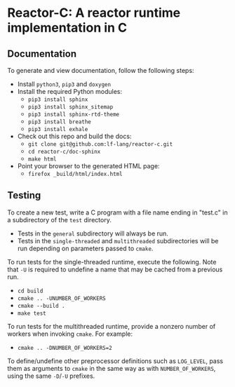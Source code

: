 # Reactor-C: A reactor runtime implementation in C

## Documentation
To generate and view documentation, follow the following steps:
- Install `python3`, `pip3` and `doxygen`
- Install the required Python modules:
  - `pip3 install sphinx`
  - `pip3 install sphinx_sitemap`
  - `pip3 install sphinx-rtd-theme`
  - `pip3 install breathe`
  - `pip3 install exhale`
- Check out this repo and build the docs:
  - `git clone git@github.com:lf-lang/reactor-c.git`
  - `cd reactor-c/doc-sphinx`
  - `make html`
- Point your browser to the generated HTML page:
  - `firefox _build/html/index.html`

## Testing
To create a new test, write a C program with a file name ending in "test.c"
in a subdirectory of the `test` directory.
* Tests in the `general` subdirectory will always be run.
* Tests in the `single-threaded` and `multithreaded` subdirectories will be run
depending on parameters passed to `cmake`.

To run tests for the single-threaded runtime, execute the following. Note that
`-U` is required to undefine a name that may be cached from a previous run.
- `cd build`
- `cmake .. -UNUMBER_OF_WORKERS`
- `cmake --build .`
- `make test`

To run tests for the multithreaded runtime, provide a nonzero number of workers
when invoking `cmake`. For example:
- `cmake .. -DNUMBER_OF_WORKERS=2`

To define/undefine other preprocessor definitions such as `LOG_LEVEL`, pass them as
arguments to `cmake` in the same way as with `NUMBER_OF_WORKERS`, using the same
`-D`/`-U` prefixes.

